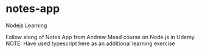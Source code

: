 # notes-app
Nodejs Learning

Follow along of Notes App from Andrew Mead course on Node.js in Udemy. NOTE: Have used typescript here as an additional learning exercise
